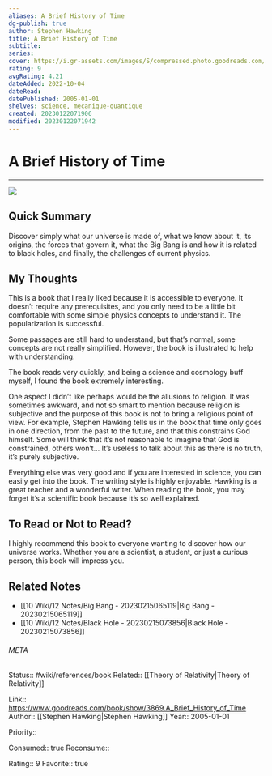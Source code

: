 ```yaml
---
aliases: A Brief History of Time
dg-publish: true
author: Stephen Hawking
title: A Brief History of Time
subtitle: 
series: 
cover: https://i.gr-assets.com/images/S/compressed.photo.goodreads.com/books/1333578746l/3869.jpg
rating: 9
avgRating: 4.21
dateAdded: 2022-10-04
dateRead: 
datePublished: 2005-01-01
shelves: science, mecanique-quantique
created: 20230122071906
modified: 20230122071942
---
```

# A Brief History of Time
---
![](https://i.gr-assets.com/images/S/compressed.photo.goodreads.com/books/1333578746l/3869.jpg)


## Quick Summary

Discover simply what our universe is made of, what we know about it, its origins, the forces that govern it, what the Big Bang is and how it is related to black holes, and finally, the challenges of current physics.

## My Thoughts

This is a book that I really liked because it is accessible to everyone. It doesn’t require any prerequisites, and you only need to be a little bit comfortable with some simple physics concepts to understand it. The popularization is successful.

Some passages are still hard to understand, but that’s normal, some concepts are not really simplified. However, the book is illustrated to help with understanding.

The book reads very quickly, and being a science and cosmology buff myself, I found the book extremely interesting.

One aspect I didn’t like perhaps would be the allusions to religion. It was sometimes awkward, and not so smart to mention because religion is subjective and the purpose of this book is not to bring a religious point of view. For example, Stephen Hawking tells us in the book that time only goes in one direction, from the past to the future, and that this constrains God himself. Some will think that it’s not reasonable to imagine that God is constrained, others won’t... It’s useless to talk about this as there is no truth, it’s purely subjective.

Everything else was very good and if you are interested in science, you can easily get into the book. The writing style is highly enjoyable. Hawking is a great teacher and a wonderful writer. When reading the book, you may forget it’s a scientific book because it’s so well explained.

## To Read or Not to Read?

I highly recommend this book to everyone wanting to discover how our universe works. Whether you are a scientist, a student, or just a curious person, this book will impress you.


## Related Notes
- [[10 Wiki/12 Notes/Big Bang - 20230215065119\|Big Bang - 20230215065119]]
- [[10 Wiki/12 Notes/Black Hole - 20230215073856\|Black Hole - 20230215073856]]




###### META
Status:: #wiki/references/book
Related:: [[Theory of Relativity\|Theory of Relativity]]

Link:: https://www.goodreads.com/book/show/3869.A_Brief_History_of_Time
Author:: [[Stephen Hawking\|Stephen Hawking]]
Year:: 2005-01-01

Priority:: 

Consumed:: true
Reconsume:: 

Rating:: 9
Favorite:: true
